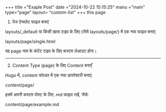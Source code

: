 +++
title ="Exaple Post"
date ="2024-10-22 15:15:25"
manu ="main"
type="page"
layout= "custom-list"
+++
this page 
1. पेज टेम्पलेट फाइल बनाएं

layouts/_default या किसी खास टाइप के लिए (जैसे layouts/page/) में एक नया फाइल बनाएं:

layouts/page/single.html

यह page नाम के कंटेंट टाइप के लिए कस्टम लेआउट होगा।


---

2. Content Type (page) के लिए Content बनाएँ

Hugo में, content फोल्डर में एक नया डायरेक्टरी बनाएं:

content/page/

इसमें अपनी कस्टम पोस्ट के लिए .md फाइल रखें, जैसे:

content/page/example.md